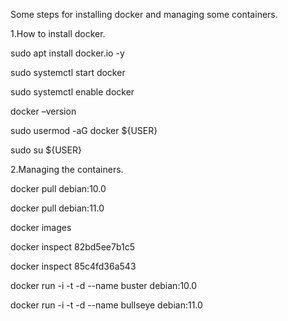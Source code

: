 Some steps for installing docker and managing some containers.

1.How to install docker.

sudo apt install docker.io -y

sudo systemctl start docker

sudo systemctl enable docker

docker –version

sudo usermod -aG docker ${USER}

sudo su ${USER}


2.Managing the containers.

docker pull debian:10.0

docker pull debian:11.0

docker images

docker inspect 82bd5ee7b1c5

docker inspect 85c4fd36a543

docker run -i -t -d --name buster debian:10.0

docker run -i -t -d --name bullseye debian:11.0
